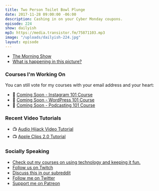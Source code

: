 ```yaml
---
title: Two Person Toilet Bowl Plunge
date: 2017-11-28 09:00:00 -06:00
description: Cashing in on your Cyber Monday coupons.
episode: 224
show: dailyish
mp3: https://media.transistor.fm/75871103.mp3
image: "/uploads/dailyish-224.jpg"
layout: episode
---
```


* [The Morning Show](https://goodstuff.fm/morningshow/)
* [What is happening in this picture?](https://twitter.com/SheHatesJacoby/status/934944459254575104)


### Courses I'm Working On

You can still vote for my courses with your email address and your heart:

* 🌅 [Coming Soon - Instagram 101 Course](https://courses.chrisenns.com/instagram-101)
* 📝 [Coming Soon - WordPress 101 Course](https://courses.chrisenns.com/wordpress-101)
* 🎤 [Coming Soon - Podcasting 101 Course](https://courses.chrisenns.com/podcasting-101)

### Recent Video Tutorials

* 📺 [Audio Hijack Video Tutorial](https://www.youtube.com/watch?v=gksxKV85ARU)
* 📺 [Apple Clips 2.0 Tutorial](https://www.youtube.com/watch?v=CzI6L31LEvQ)

### Socially Speaking

* [Check out my courses on using technology and keeping it fun.](https://courses.chrisenns.com)
* [Follow us on Twitch](https://www.twitch.tv/goodstuff_fm)
* [Discuss this in our subreddit](https://www.reddit.com/r/Goodstuff_fm/)
* [Follow me on Twitter](https://www.twitter.com/ichris)
* [Support me on Patreon](https://www.patreon.com/ichris)
